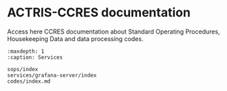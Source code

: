 # ACTRIS-CCRES documentation

Access here CCRES documentation about Standard Operating Procedures, Housekeeping Data and data processing codes.

```{toctree}
:maxdepth: 1
:caption: Services

sops/index
services/grafana-server/index
codes/index.md
```

